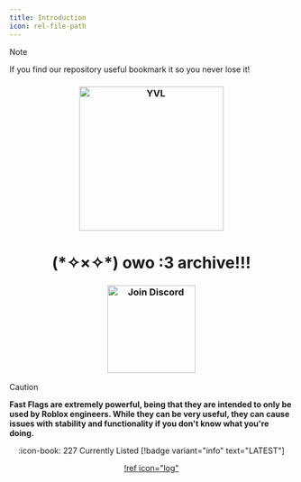 ```yaml
---
title: Introduction
icon: rel-file-path	
---
```


> [!NOTE]
> If you find our repository useful bookmark it so you never lose it!

<h3 align="center">
  <img src="https://media.tenor.com/Ff2j90QTkxMAAAAi/speech-bubble-boykisser.gif" width="256" alt="YVL">
</h3>

<h1 align="center">(*✧×✧*) owo :3 archive!!!</h1>

<div align="center">

<h3 align="center">
  <a href="https://discord.gg/6zqNQTSkrg">
    <img src="https://img.shields.io/discord/1241247795470536725?logo=discord&logoColor=white&label=discord&color=4d3dff" width="156" alt="Join Discord">
  </a>
</h3>

</div>

> [!CAUTION]
> **Fast Flags are extremely powerful, being that they are intended to only be used by Roblox engineers. While they can be very useful, they can cause issues with stability and functionality if you don't know what you're doing.**

<div align="center">

:icon-book: 227 Currently Listed [!badge variant="info" text="LATEST"]

[!ref icon="log"](/logs/changelog.md)

</div>
